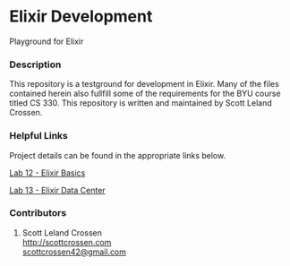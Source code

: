 # Elixir Development

Playground for Elixir

### Description

This repository is a testground for development in Elixir. Many of the files contained herein also fullfill
some of the requirements for the BYU course titled CS 330. This repository is written and maintained by Scott Leland Crossen.

### Helpful Links

Project details can be found in the appropriate links below.

[Lab 12 - Elixir Basics](http://liftothers.org/dokuwiki/doku.php?id=cs330_f2016:erlang1)

[Lab 13 - Elixir Data Center](http://liftothers.org/dokuwiki/doku.php?id=cs330_f2016:labz)

### Contributors

1. Scott Leland Crossen  
<http://scottcrossen.com>  
<scottcrossen42@gmail.com>
